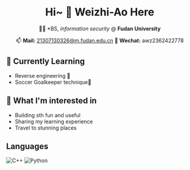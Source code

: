 <div align="center">
  
# Hi~ 👋 Weizhi-Ao Here <!-- <img src="https://raw.githubusercontent.com/ABSphreak/ABSphreak/master/gifs/Hi.gif" width="5px;"/>!-->
  
 🧑‍🎓 *BS, *information security* @ **Fudan University**
  
<!-- **Autonomous Vehicle Researcher Intern @ SenseTime 商汤科技**   -->
📫 **Mail:** 21307130326@m.fudan.edu.cn
📨 **Wechat:** awz2362422778

</div>
  




## 🌱 Currently Learning
- Reverse engineering 🚀
- Soccer Goalkeeper technique🧤


## 🤔 What I'm interested in 
- Building sth fun and useful 
- Sharing my learning experience
- Travel to stunning places


## Languages

![C++](https://img.shields.io/badge/-C++-000000?style=flat&logo=c%2B%2B)
![Python](https://img.shields.io/badge/-Python-000000?style=flat&logo=python)


